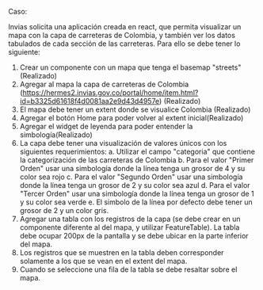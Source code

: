 Caso:

Invias solicita una aplicación creada en react, que permita visualizar un mapa con la capa de carreteras de Colombia, y también ver los datos tabulados de cada sección de las carreteras. Para ello se debe tener lo siguiente:

1. Crear un componente con un mapa que tenga el basemap "streets" (Realizado)
2. Agregar al mapa la capa de carreteras de Colombia (https://hermes2.invias.gov.co/portal/home/item.html?id=b3325d61618f4d0081aa2e9d43d4957e) (Realizado)
3. El mapa debe tener un extent donde se visualice Colombia (Realizado)
4. Agregar el botón Home para poder volver al extent inicial(Realizado)
5. Agregar el widget de leyenda para poder entender la simbología(Realizado)
6. La capa debe tener una visualización de valores únicos con los siguientes requerimientos:
    a. Utilizar el campo "categoria" que contiene la categorización de las carreteras de Colombia
    b. Para el valor "Primer Orden" usar una simbología donde la línea tenga un grosor de 4 y su color sea rojo
    c. Para el valor "Segundo Orden" usar una simbología donde la línea tenga un grosor de 2 y su color sea azul
    d. Para el valor "Tercer Orden" usar una simbología donde la línea tenga un grosor de 1 y su color sea verde
    e. El simbolo de la línea por defecto debe tener un grosor de 2 y un color gris.
7. Agregar una tabla con los registros de la capa (se debe crear en un componente diferente al del mapa, y utilizar FeatureTable). La tabla debe ocupar 200px de la pantalla y se debe ubicar en la parte inferior del mapa.
8. Los registros que se muestren en la tabla deben corresponder solamente a los que se vean en el extent del mapa.
9. Cuando se seleccione una fila de la tabla se debe resaltar sobre el mapa.
